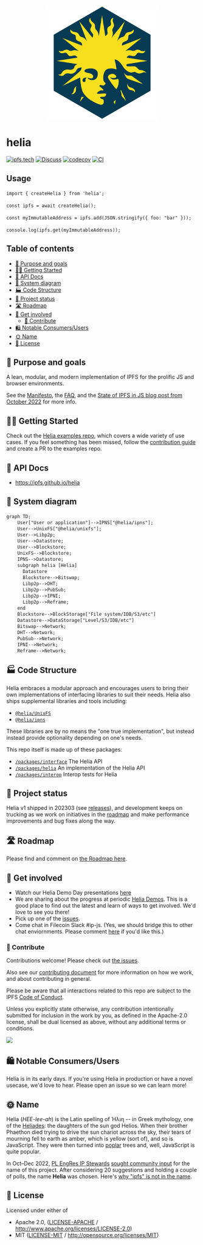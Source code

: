 <p align="center">
  <a href="https://github.com/ipfs/helia" title="Helia">
    <img src="https://raw.githubusercontent.com/ipfs/helia/main/assets/helia.png" alt="Helia logo" width="300" />
  </a>
</p>

# helia <!-- omit in toc -->

[![ipfs.tech](https://img.shields.io/badge/project-IPFS-blue.svg?style=flat-square)](https://ipfs.tech)
[![Discuss](https://img.shields.io/discourse/https/discuss.ipfs.tech/posts.svg?style=flat-square)](https://discuss.ipfs.tech)
[![codecov](https://img.shields.io/codecov/c/github/ipfs/helia.svg?style=flat-square)](https://codecov.io/gh/ipfs/helia)
[![CI](https://img.shields.io/github/actions/workflow/status/ipfs/helia/main.yml?branch=main\&style=flat-square)](https://github.com/ipfs/helia/actions/workflows/main.yml?query=branch%3Amain)

## Usage

```
import { createHelia } from 'helia';

const ipfs = await createHelia();

const myImmutableAddress = ipfs.add(JSON.stringify({ foo: "bar" }));

console.log(ipfs.get(myImmutableAddress));
```

## Table of contents <!-- omit in toc -->

- [🥅 Purpose and goals](#-purpose-and-goals)
- [🏃‍♀️ Getting Started](#️-getting-started)
- [📒 API Docs](#-api-docs)
- [📐 System diagram](#-system-diagram)
- [🏭 Code Structure](#-code-structure)
- [📣 Project status](#-project-status)
- [🛣️ Roadmap](#️-roadmap)
- [👫 Get involved](#-get-involved)
  - [🤲 Contribute](#-contribute)
- [🛍️ Notable Consumers/Users](#️-notable-consumersusers)
- [🌞 Name](#-name)
- [🪪 License](#-license)

## 🥅 Purpose and goals

A lean, modular, and modern implementation of IPFS for the prolific JS and browser environments.

See the [Manifesto](./MANIFESTO.md), the [FAQ](./FAQ.md), and the [State of IPFS in JS blog post from October 2022](https://blog.ipfs.tech/state-of-ipfs-in-js/) for more info.

## 🏃‍♀️ Getting Started

Check out the [Helia examples repo](https://github.com/ipfs-examples/helia-examples#examples), which covers a wide variety of use cases. If you feel something has been missed, follow the [contribution guide](https://github.com/ipfs-examples/helia-examples#contributing) and create a PR to the examples repo.

## 📒 API Docs

- https://ipfs.github.io/helia

## 📐 System diagram

```mermaid
graph TD;
    User["User or application"]-->IPNS["@helia/ipns"];
    User-->UnixFS["@helia/unixfs"];
    User-->Libp2p;
    User-->Datastore;
    User-->Blockstore;
    UnixFS-->Blockstore;
    IPNS-->Datastore;
    subgraph helia [Helia]
      Datastore
      Blockstore-->Bitswap;
      Libp2p-->DHT;
      Libp2p-->PubSub;
      Libp2p-->IPNI;
      Libp2p-->Reframe;
    end
    Blockstore-->BlockStorage["File system/IDB/S3/etc"]
    Datastore-->DataStorage["Level/S3/IDB/etc"]
    Bitswap-->Network;
    DHT-->Network;
    PubSub-->Network;
    IPNI-->Network;
    Reframe-->Network;
```

## 🏭 Code Structure
Helia embraces a modular approach and encourages users to bring their own implementations of interfacing libraries to suit their needs. Helia also ships supplemental libraries and tools including:

- [`@helia/UnixFS`](https://github.com/ipfs/helia-unixfs)
- [`@helia/ipns`](https://github.com/ipfs/helia-ipns)

These libraries are by no means the "one true implementation", but instead instead provide optionality depending on one's needs.

This repo itself is made up of these packages:
- [`/packages/interface`](./packages/interface) The Helia API
- [`/packages/helia`](./packages/helia) An implementation of the Helia API
- [`/packages/interop`](./packages/interop) Interop tests for Helia

## 📣 Project status
Helia v1 shipped in 202303 (see [releases](https://github.com/ipfs/helia/releases)), and development keeps on trucking as we work on initiatives in the [roadmap](#roadmap) and make performance improvements and bug fixes along the way.

## 🛣️ Roadmap
Please find and comment on [the Roadmap here](https://github.com/ipfs/helia/issues/5).

## 👫 Get involved
* Watch our Helia Demo Day presentations [here](https://www.youtube.com/playlist?list=PLuhRWgmPaHtQAnt8INOe5-kV9TLVaUJ9v)
* We are sharing about the progress at periodic [Helia Demos](https://lu.ma/helia).  This is a good place to find out the latest and learn of ways to get involved.  We'd love to see you there!
* Pick up one of the [issues](https://github.com/ipfs/helia/issues).
* Come chat in Filecoin Slack #ip-js.  (Yes, we should bridge this to other chat enviornments.  Please comment [here](https://github.com/ipfs/helia/issues/33) if you'd like this.)

### 🤲 Contribute

Contributions welcome! Please check out [the issues](https://github.com/ipfs/helia/issues).

Also see our [contributing document](https://github.com/ipfs/community/blob/master/CONTRIBUTING_JS.md) for more information on how we work, and about contributing in general.

Please be aware that all interactions related to this repo are subject to the IPFS [Code of Conduct](https://github.com/ipfs/community/blob/master/code-of-conduct.md).

Unless you explicitly state otherwise, any contribution intentionally submitted for inclusion in the work by you, as defined in the Apache-2.0 license, shall be dual licensed as above, without any additional terms or conditions.

[![](https://cdn.rawgit.com/jbenet/contribute-ipfs-gif/master/img/contribute.gif)](https://github.com/ipfs/community/blob/master/CONTRIBUTING.md)

## 🛍️ Notable Consumers/Users

*<YOUR LOGO HERE>*

Helia is in its early days.  If you're using Helia in production or have a novel usecase, we'd love to hear.  Please open an issue so we can learn more!

## 🌞 Name

Helia (*HEE-lee-ah*) is the Latin spelling of Ἡλιη -- in Greek mythology, one of the [Heliades](https://www.wikidata.org/wiki/Q12656412): the daughters of the sun god Helios. When their brother Phaethon died trying to drive the sun chariot across the sky, their tears of mourning fell to earth as amber, which is yellow (sort of), and so is JavaScript. They were then turned into [poplar](https://en.wiktionary.org/wiki/poplar) trees and, well, JavaScript is quite popular.

In Oct–Dec 2022, [PL EngRes IP Stewards](https://pl-strflt.notion.site/IP-Stewards-9b65f88602474557b5d6f644194e941f) [sought community input](https://github.com/ipfs/pomegranate/issues/3) for the name of this project. After considering 20 suggestions and holding a couple of polls, the name **Helia** was chosen. Here's [why "ipfs" is not in the name](https://github.com/ipfs/ipfs/issues/470).

## 🪪 License

Licensed under either of

- Apache 2.0, ([LICENSE-APACHE](LICENSE-APACHE) / <http://www.apache.org/licenses/LICENSE-2.0>)
- MIT ([LICENSE-MIT](LICENSE-MIT) / <http://opensource.org/licenses/MIT>)
